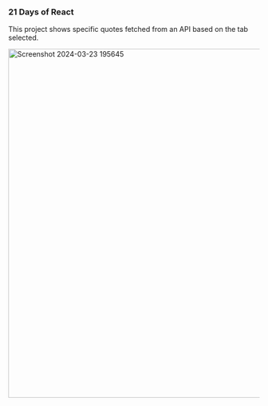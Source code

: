 ### 21 Days of React

This project shows specific quotes fetched from an API based on the tab selected.

<img width="700" alt="Screenshot 2024-03-23 195645" src="https://github.com/NikolaVekic/21-days-of-react/assets/55920607/24e3cc30-beba-43ea-b88b-0be9e5fb4974">
